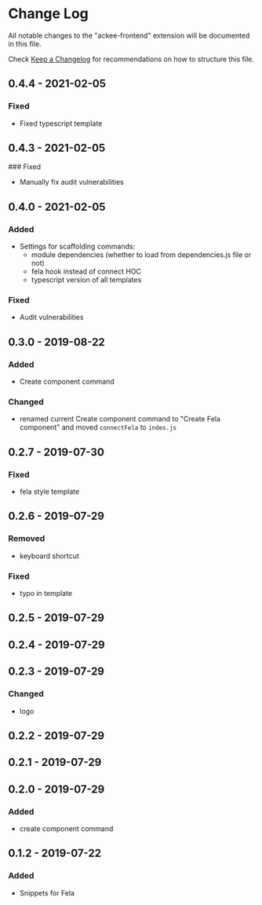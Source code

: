# Change Log

All notable changes to the "ackee-frontend" extension will be documented in this file.

Check [Keep a Changelog](http://keepachangelog.com/) for recommendations on how to structure this file.

## 0.4.4 - 2021-02-05

### Fixed
 - Fixed typescript template

## 0.4.3 - 2021-02-05
### Fixed

 - Manually fix audit vulnerabilities

## 0.4.0 - 2021-02-05
### Added
- Settings for scaffolding commands:
  - module dependencies (whether to load from dependencies.js file or not)
  - fela hook instead of connect HOC
  - typescript version of all templates

### Fixed
- Audit vulnerabilities

## 0.3.0 - 2019-08-22
### Added
- Create component command

### Changed
- renamed current Create component command to "Create Fela component" and moved `connectFela` to `indes.js`

## 0.2.7 - 2019-07-30
### Fixed
- fela style template

## 0.2.6 - 2019-07-29
### Removed
- keyboard shortcut

### Fixed
- typo in template

## 0.2.5 - 2019-07-29

## 0.2.4 - 2019-07-29

## 0.2.3 - 2019-07-29
### Changed
- logo

## 0.2.2 - 2019-07-29

## 0.2.1 - 2019-07-29

## 0.2.0 - 2019-07-29
### Added
- create component command

## 0.1.2 - 2019-07-22
### Added
- Snippets for Fela
